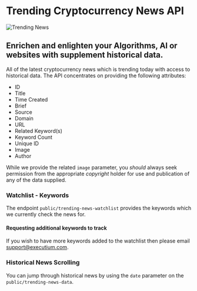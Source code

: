 # Trending Cryptocurrency News API
![Trending News](https://i.imgur.com/0SEx35O.jpg)

## Enrichen and enlighten your Algorithms, AI or websites with supplement historical data.
All of the latest cryptocurrency news which is trending today with access to historical data. The API concentrates on providing the following attributes:

- ID
- Title
- Time Created
- Brief
- Source
- Domain
- URL
- Related Keyword(s)
- Keyword Count
- Unique ID
- Image 
- Author

While we provide the related `image` parameter, you *should* always seek permission from the appropriate *copyright* holder for use and publication of any of the data supplied.

### Watchlist - Keywords
The endpoint `public/trending-news-watchlist` provides the keywords which we currently check the news for.

#### Requesting additional keywords to track
If you wish to have more keywords added to the watchlist then please email support@executium.com.

### Historical News Scrolling
You can jump through historical news by using the `date` parameter on the `public/trending-news-data`.


